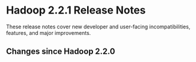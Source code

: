 # Hadoop  2.2.1 Release Notes

These release notes cover new developer and user-facing incompatibilities, features, and major improvements.

## Changes since Hadoop 2.2.0



